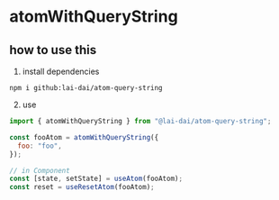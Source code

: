 # atomWithQueryString

## how to use this

1. install dependencies

```
npm i github:lai-dai/atom-query-string
```

2. use

```js
import { atomWithQueryString } from "@lai-dai/atom-query-string";

const fooAtom = atomWithQueryString({
  foo: "foo",
});

// in Component
const [state, setState] = useAtom(fooAtom);
const reset = useResetAtom(fooAtom);
```
